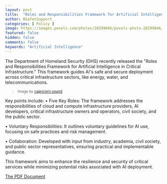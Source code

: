 ```yaml
---
layout: post
title:  "Roles and Responsibilities Framework for Artificial Intelligence in Critical Infrastructure"
author: BSafesSupport
categories: [ Policy ]
image: https://images.pexels.com/photos/28299046/pexels-photo-28299046/free-photo-of-a-large-dam-with-water-flowing-over-it.jpeg?auto=compress&cs=tinysrgb&w=1260&h=750&dpr=2
featured: false 
hidden: false
comments: false
keywords: "Artificial Intelligence"
---
```


The Department of Homeland Security (DHS) recently released the "Roles and Responsibilities Framework for Artificial Intelligence in Critical Infrastructure." This framework guides AI's safe and secure deployment across critical infrastructure sectors, like energy, water, and telecommunications.

> <sup>Image by <a href="https://www.pexels.com/photo/a-large-dam-with-water-flowing-over-it-28299046/">capricorn sound</a></sup>

Key points include:
•  Five Key Roles: The framework addresses the responsibilities of cloud and compute infrastructure providers, AI developers, critical infrastructure owners and operators, civil society, and the public sector.

•  Voluntary Responsibilities: It outlines voluntary guidelines for AI use, focusing on safe practices and risk management.

•  Collaboration: Developed with input from industry, academia, civil society, and public sector representatives, ensuring practical and implementable guidance.

This framework aims to enhance the resilience and security of critical services while minimizing potential risks associated with AI deployment.

[The PDF Document](https://www.dhs.gov/sites/default/files/2024-11/24_1114_dhs_ai-roles-and-responsibilities-framework-508.pdf)


